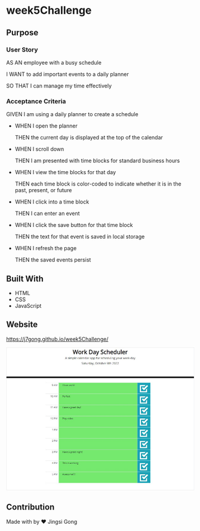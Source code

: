 # **week5Challenge**

## **Purpose**

### **User Story**

AS AN employee with a busy schedule

I WANT to add important events to a daily planner

SO THAT I can manage my time effectively

### **Acceptance Criteria**

GIVEN I am using a daily planner to create a schedule

* WHEN I open the planner
  
  THEN the current day is displayed at the top of the calendar

* WHEN I scroll down

  THEN I am presented with time blocks for standard business hours

* WHEN I view the time blocks for that day

  THEN each time block is color-coded to indicate whether it is in the past, present, or future

* WHEN I click into a time block

  THEN I can enter an event

* WHEN I click the save button for that time block
  
  THEN the text for that event is saved in local storage

* WHEN I refresh the page

  THEN the saved events persist

## **Built With**
* HTML
* CSS
* JavaScript

## **Website**
https://j7gong.github.io/week5Challenge/

![GitHub Logo](/assets/images/applicationImg.JPG)

## **Contribution** 

Made with by ❤️ Jingsi Gong

